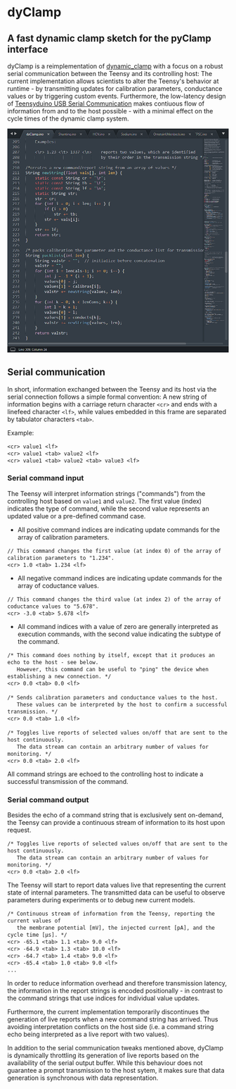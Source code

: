 # dyClamp
## A fast dynamic clamp sketch for the pyClamp interface


dyClamp is a reimplementation of [dynamic_clamp](https://github.com/nsdesai/dynamic_clamp) with a focus on a robust serial communication between the Teensy and its controlling host: The current implementation allows scientists to alter the Teensy's behavior at runtime - by transmitting updates for calibration parameters, conductance values or by triggering custom events. Furthermore, the low-latency design of [Teensyduino USB Serial Communication](https://www.pjrc.com/teensy/td_serial.html) makes contiuous flow of information from and to the host possible - with a minimal effect on the cycle times of the dynamic clamp system.

![Screenshot](https://github.com/christianrickert/dyClamp/blob/master/dyClamp.png)

## Serial communication

In short, information exchanged between the Teensy and its host via the serial connection follows a simple formal convention: A new string of information begins with a carriage return character `<cr>` and ends with a linefeed character `<lf>`, while values embedded in this frame are separated by tabulator characters `<tab>`.

Example:
```
<cr> value1 <lf>
<cr> value1 <tab> value2 <lf>
<cr> value1 <tab> value2 <tab> value3 <lf>
```

### Serial command input

The Teensy will interpret information strings ("commands") from the controlling host based on `value1` and `value2`. The first value (index) indicates the type of command, while the second value represents an updated value or a pre-defined command case.


- All positive command indices are indicating update commands for the array of calibration parameters.
```
// This command changes the first value (at index 0) of the array of calibration parameters to "1.234".
<cr> 1.0 <tab> 1.234 <lf>
```

- All negative command indices are indicating update commands for the array of coductance values.
```
// This command changes the third value (at index 2) of the array of coductance values to "5.678".
<cr> -3.0 <tab> 5.678 <lf>
```

- All command indices with a value of zero are generally interpreted as execution commands, with the second value indicating the subtype of the command.
```
/* This command does nothing by itself, except that it produces an echo to the host - see below.
   However, this command can be useful to "ping" the device when establishing a new connection. */
<cr> 0.0 <tab> 0.0 <lf>

/* Sends calibration parameters and conductance values to the host.
   These values can be interpreted by the host to confirm a successful transmission. */
<cr> 0.0 <tab> 1.0 <lf>

/* Toggles live reports of selected values on/off that are sent to the host continuously.
   The data stream can contain an arbitrary number of values for monitoring. */
<cr> 0.0 <tab> 2.0 <lf>
```
All command strings are echoed to the controlling host to indicate a successful transmission of the command.

### Serial command output

Besides the echo of a command string that is exclusively sent on-demand, the Teensy can provide a continuous stream of information to its host upon request.
```
/* Toggles live reports of selected values on/off that are sent to the host continuously.
   The data stream can contain an arbitrary number of values for monitoring. */
<cr> 0.0 <tab> 2.0 <lf>
```
The Teensy will start to report data values live that representing the current state of internal parameters.
The transmitted data can be useful to observe parameters during experiments or to debug new current models.
```
/* Continuous stream of information from the Teensy, reporting the current values of
   the membrane potential [mV], the injected current [pA], and the cycle time [µs]. */
<cr> -65.1 <tab> 1.1 <tab> 9.0 <lf>
<cr> -64.9 <tab> 1.3 <tab> 10.0 <lf>
<cr> -64.7 <tab> 1.4 <tab> 9.0 <lf>
<cr> -65.4 <tab> 1.0 <tab> 9.0 <lf>
...
```
In order to reduce information overhead and therefore transmission latency, the information in the report strings is encoded positionally - in contrast to the command strings that use indices for individual value updates.

Furthermore, the current implementation temporarily discontinues the generation of live reports when a new command string has arrived. Thus avoiding interpretation conflicts on the host side (i.e. a command string echo being interpreted as a live report with two values).

In addition to the serial communication tweaks mentioned above, dyClamp is dynamically throttling its generation of live reports  based on the availability of the serial output buffer. While this behaviour does not guarantee a prompt transmission to the host sytem, it makes sure that data generation is synchronous with data representation.
